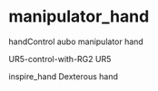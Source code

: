 # manipulator_hand

handControl aubo manipulator hand

UR5-control-with-RG2 UR5

inspire_hand   Dexterous hand






